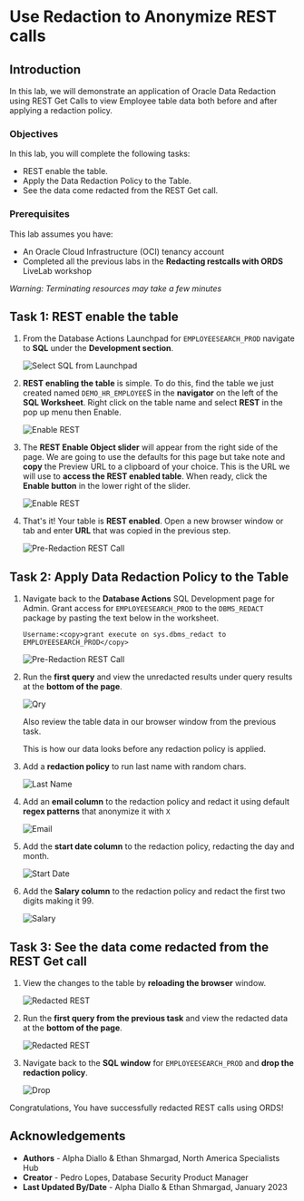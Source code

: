 # Use Redaction to Anonymize REST calls

## Introduction

In this lab, we will demonstrate an application of Oracle Data Redaction using REST Get Calls to view Employee table data both before and after applying a redaction policy.

### Objectives

In this lab, you will complete the following tasks:

- REST enable the table.
- Apply the Data Redaction Policy to the Table.
- See the data come redacted from the REST Get call.

### Prerequisites

This lab assumes you have:
- An Oracle Cloud Infrastructure (OCI) tenancy account
- Completed all the previous labs in the **Redacting restcalls with ORDS** LiveLab workshop

*Warning: Terminating resources may take a few minutes*

## Task 1: REST enable the table

1. From the Database Actions Launchpad for `EMPLOYEESEARCH_PROD` navigate to **SQL** under the **Development section**.

    ![Select SQL from Launchpad](images/launchpad-sql.png) 

2. **REST enabling the table** is simple. To do this, find the table we just created named `DEMO_HR_EMPLOYEE`S in the **navigator** on the left of the **SQL Worksheet**. Right click on the table name and select **REST** in the pop up menu then Enable.

    ![Enable REST](images/enable-rest.png)

3. The **REST Enable Object slider** will appear from the right side of the page. We are going to use the defaults for this page but take note and **copy** the Preview URL to a clipboard of your choice. This is the URL we will use to **access the REST enabled table**. When ready, click the **Enable button** in the lower right of the slider.

    ![Enable REST](images/rest-enable-object.png)

3. That's it! Your table is **REST enabled**. Open a new browser window or tab and enter **URL** that was copied in the previous step.

    ![Pre-Redaction REST Call](images/pre-redaction-rest.png)

## Task 2: Apply Data Redaction Policy to the Table

1. Navigate back to the **Database Actions** SQL Development page for Admin. Grant access for `EMPLOYEESEARCH_PROD` to the `DBMS_REDACT` package by pasting the text below in the worksheet.

    ```
    Username:<copy>grant execute on sys.dbms_redact to EMPLOYEESEARCH_PROD</copy>   
    ```

    ![Pre-Redaction REST Call](images/grant-red.png)

2. Run the **first query** and view the unredacted results under query results at the **bottom of the page**.
    
    ![Qry](images/qry.png)
    
    Also review the table data in our browser window from the previous task.

    This is how our data looks before any redaction policy is applied.

3. Add a **redaction policy** to run last name with random chars.
    
    ![Last Name](images/last-name.png)

4. Add an **email column** to the redaction policy and redact it using default **regex patterns** that anonymize it with `X`

    ![Email](images/email.png)

5. Add the **start date column** to the redaction policy, redacting the day and month.
    
    ![Start Date](images/start-date.png)

6. Add the **Salary column** to the redaction policy and redact the first two digits making it 99.
    
    ![Salary](images/salary.png)

## Task 3: See the data come redacted from the REST Get call

1. View the changes to the table by **reloading the browser** window.
    
    ![Redacted REST](images/redacted-rest-call.png)

2. Run the **first query from the previous task** and view the redacted data at the **bottom of the page**.
    
    ![Redacted REST](images/redacted-query.png)

3. Navigate back to the **SQL window** for `EMPLOYEESEARCH_PROD` and **drop the redaction policy**.
    
    ![Drop](images/drop.png)


Congratulations, You have successfully redacted REST calls using ORDS!

## Acknowledgements

- **Authors** - Alpha Diallo & Ethan Shmargad, North America Specialists Hub
- **Creator** - Pedro Lopes, Database Security Product Manager
- **Last Updated By/Date** - Alpha Diallo & Ethan Shmargad, January 2023
